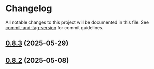 # Changelog

All notable changes to this project will be documented in this file. See [commit-and-tag-version](https://github.com/absolute-version/commit-and-tag-version) for commit guidelines.

## [0.8.3](https://github.com-arghasen/arghasen/screeps/compare/v0.8.2...v0.8.3) (2025-05-29)

## [0.8.2](https://github.com-arghasen/arghasen/screeps/compare/v0.7.4...v0.8.2) (2025-05-08)
